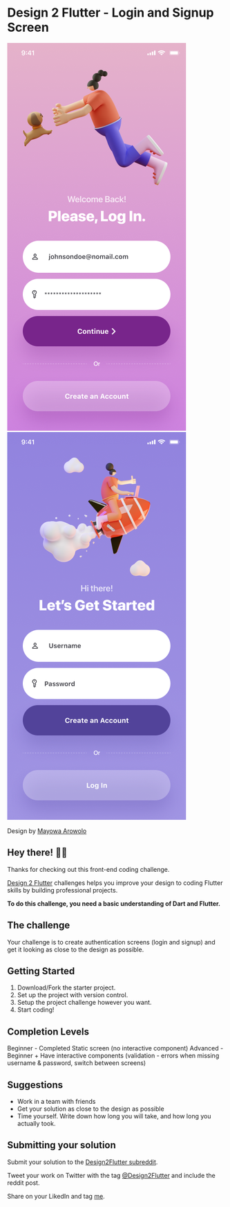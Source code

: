 # Design 2 Flutter - Login and Signup Screen

![Design preview for the Login Screen coding challenge](./assets/images/log_in.png) ![Design preview for the Sign Up Screen coding challenge](./assets/images/sign_up.png)

Design by [Mayowa Arowolo](https://www.behance.net/a9dezign)

## Hey there! 👋😁

Thanks for checking out this front-end coding challenge.

[Design 2 Flutter](https://www.reddit.com/r/Design2Flutter/) challenges helps you improve your design to coding Flutter skills by building professional projects.

**To do this challenge, you need a basic understanding of Dart and Flutter.**

## The challenge

Your challenge is to create authentication screens (login and signup) and get it looking as close to the design as possible.

## Getting Started

1. Download/Fork the starter project.
2. Set up the project with version control.
3. Setup the project challenge however you want.
4. Start coding!

## Completion Levels

Beginner - Completed Static screen (no interactive component)
Advanced - Beginner + Have interactive components (validation - errors when missing username & password, switch between screens)

## Suggestions

- Work in a team with friends
- Get your solution as close to the design as possible
- Time yourself. Write down how long you will take, and how long you actually took.

## Submitting your solution

Submit your solution to the [Design2Flutter subreddit](https://www.reddit.com/r/Design2Flutter/).

Tweet your work on Twitter with the tag [@Design2Flutter](https://twitter.com/Design2Flutter) and include the reddit post.

Share on your LikedIn and tag [me](https://www.linkedin.com/in/haris-samingan-7889b9140/).

